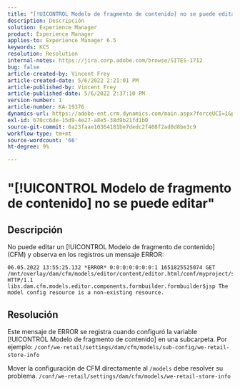 ```yaml
---
title: "[!UICONTROL Modelo de fragmento de contenido] no se puede editar"
description: Descripción
solution: Experience Manager
product: Experience Manager
applies-to: Experience Manager 6.5
keywords: KCS
resolution: Resolution
internal-notes: https://jira.corp.adobe.com/browse/SITES-1712
bug: false
article-created-by: Vincent Frey
article-created-date: 5/6/2022 2:21:01 PM
article-published-by: Vincent Frey
article-published-date: 5/6/2022 2:37:10 PM
version-number: 1
article-number: KA-19376
dynamics-url: https://adobe-ent.crm.dynamics.com/main.aspx?forceUCI=1&pagetype=entityrecord&etn=knowledgearticle&id=c91330bb-47cd-ec11-a7b5-6045bd00db25
exl-id: 670cc6de-15d9-4e27-a8e5-38d9b21fd1b0
source-git-commit: 6a23faae10364181be7dedc2f408f2ad8d8be3c9
workflow-type: tm+mt
source-wordcount: '66'
ht-degree: 9%

---
```


# &quot;[!UICONTROL Modelo de fragmento de contenido] no se puede editar&quot;

## Descripción


No puede editar un [!UICONTROL Modelo de fragmento de contenido] (CFM) y observa en los registros un mensaje ERROR:

```
06.05.2022 13:55:25.132 *ERROR* 0:0:0:0:0:0:0:1 1651825525074 GET 
/mnt/overlay/dam/cfm/models/editor/content/editor.html/conf/myproject/settings/dam/cfm/models/mycompanymodels HTTP/1.1 
libs.dam.cfm.models.editor.components.formbuilder.formbuilder$jsp The model config resource is a non-existing resource.
```

## Resolución


Este mensaje de ERROR se registra cuando configuró la variable [!UICONTROL Modelo de fragmento de contenido] en una subcarpeta.
Por ejemplo: `/conf/we-retail/settings/dam/cfm/models/sub-config/we-retail-store-info` 

Mover la configuración de CFM directamente al `/models` debe resolver su problema.
`/conf/we-retail/settings/dam/cfm/models/we-retail-store-info`
